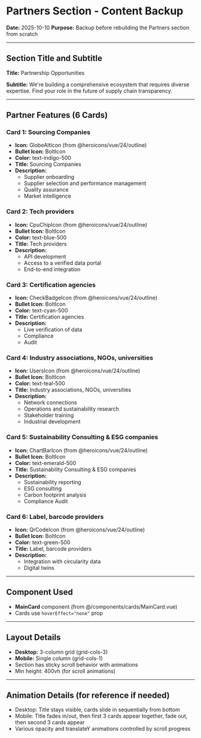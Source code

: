 # Partners Section - Content Backup

**Date:** 2025-10-10
**Purpose:** Backup before rebuilding the Partners section from scratch

---

## Section Title and Subtitle

**Title:** Partnership Opportunities

**Subtitle:** We're building a comprehensive ecosystem that requires diverse expertise. Find your role in the future of supply chain transparency.

---

## Partner Features (6 Cards)

### Card 1: Sourcing Companies
- **Icon:** GlobeAltIcon (from @heroicons/vue/24/outline)
- **Bullet Icon:** BoltIcon
- **Color:** text-indigo-500
- **Title:** Sourcing Companies
- **Description:**
  - Supplier onboarding
  - Supplier selection and performance management
  - Quality assurance
  - Market intelligence

### Card 2: Tech providers
- **Icon:** CpuChipIcon (from @heroicons/vue/24/outline)
- **Bullet Icon:** BoltIcon
- **Color:** text-blue-500
- **Title:** Tech providers
- **Description:**
  - API development
  - Access to a verified data portal
  - End-to-end integration

### Card 3: Certification agencies
- **Icon:** CheckBadgeIcon (from @heroicons/vue/24/outline)
- **Bullet Icon:** BoltIcon
- **Color:** text-cyan-500
- **Title:** Certification agencies
- **Description:**
  - Live verification of data
  - Compliance
  - Audit

### Card 4: Industry associations, NGOs, universities
- **Icon:** UsersIcon (from @heroicons/vue/24/outline)
- **Bullet Icon:** BoltIcon
- **Color:** text-teal-500
- **Title:** Industry associations, NGOs, universities
- **Description:**
  - Network connections
  - Operations and sustainability research
  - Stakeholder training
  - Industrial development

### Card 5: Sustainability Consulting & ESG companies
- **Icon:** ChartBarIcon (from @heroicons/vue/24/outline)
- **Bullet Icon:** BoltIcon
- **Color:** text-emerald-500
- **Title:** Sustainability Consulting & ESG companies
- **Description:**
  - Sustainability reporting
  - ESG consulting
  - Carbon footprint analysis
  - Compliance Audit

### Card 6: Label, barcode providers
- **Icon:** QrCodeIcon (from @heroicons/vue/24/outline)
- **Bullet Icon:** BoltIcon
- **Color:** text-green-500
- **Title:** Label, barcode providers
- **Description:**
  - Integration with circularity data
  - Digital twins

---

## Component Used
- **MainCard** component (from @/components/cards/MainCard.vue)
- Cards use `hoverEffect="none"` prop

---

## Layout Details
- **Desktop:** 3-column grid (grid-cols-3)
- **Mobile:** Single column (grid-cols-1)
- Section has sticky scroll behavior with animations
- Min height: 400vh (for scroll animations)

---

## Animation Details (for reference if needed)
- Desktop: Title stays visible, cards slide in sequentially from bottom
- Mobile: Title fades in/out, then first 3 cards appear together, fade out, then second 3 cards appear
- Various opacity and translateY animations controlled by scroll progress
